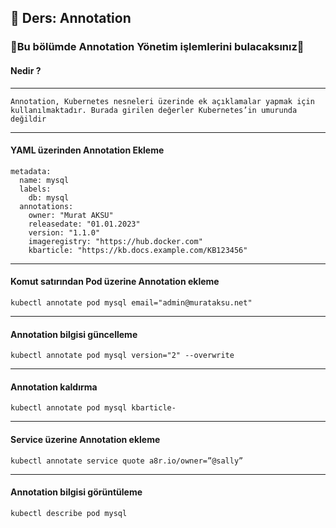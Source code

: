## 🧑 Ders: Annotation

### 📗Bu bölümde Annotation Yönetim işlemlerini bulacaksınız📗

#### Nedir ?
***
```
Annotation, Kubernetes nesneleri üzerinde ek açıklamalar yapmak için kullanılmaktadır. Burada girilen değerler Kubernetes’in umurunda değildir
```
***
#### YAML üzerinden Annotation Ekleme
```
metadata:
  name: mysql
  labels:
    db: mysql
  annotations:
    owner: "Murat AKSU"
    releasedate: "01.01.2023"
    version: "1.1.0"
    imageregistry: "https://hub.docker.com"
    kbarticle: "https://kb.docs.example.com/KB123456"
```
***
#### Komut satırından Pod üzerine Annotation ekleme 
```
kubectl annotate pod mysql email="admin@murataksu.net"
```
***
#### Annotation bilgisi güncelleme
```
kubectl annotate pod mysql version="2" --overwrite
```
***
#### Annotation kaldırma
```
kubectl annotate pod mysql kbarticle-
```
***
#### Service üzerine Annotation ekleme
```
kubectl annotate service quote a8r.io/owner=”@sally”
```
***
#### Annotation bilgisi görüntüleme
```
kubectl describe pod mysql
```

